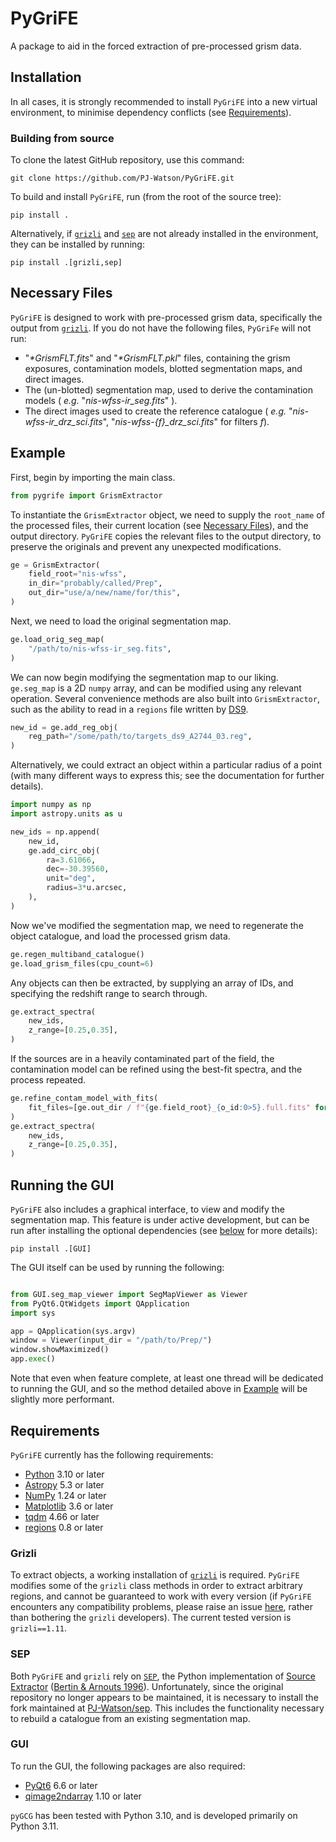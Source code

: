 # PyGriFE

A package to aid in the forced extraction of pre-processed grism data.

## Installation

In all cases, it is strongly recommended to install `PyGriFE` into a new virtual environment, to minimise dependency conflicts (see [Requirements](#requirements)).

### Building from source

To clone the latest GitHub repository, use this command:

```
git clone https://github.com/PJ-Watson/PyGriFE.git
```

To build and install `PyGriFE`, run (from the root of the source tree):

```
pip install .
```
Alternatively, if [`grizli`](https://github.com/gbrammer/grizli) and [`sep`](https://github.com/kbarbary/sep) are not already installed in the environment, they can be installed by running:
```
pip install .[grizli,sep]
```

## Necessary Files

`PyGriFE` is designed to work with pre-processed grism data, specifically the output from [`grizli`](https://github.com/gbrammer/grizli). If you do not have the following files, `PyGriFe` will not run:
 - "_*GrismFLT.fits_" and "_*GrismFLT.pkl_" files, containing the grism exposures, contamination models, blotted segmentation maps, and direct images.
 - The (un-blotted) segmentation map, used to derive the contamination models ( _e.g._ "_nis-wfss-ir\_seg.fits_" ).
 - The direct images used to create the reference catalogue ( _e.g._ "_nis-wfss-ir\_drz\_sci.fits_", "_nis-wfss-{f}\_drz\_sci.fits_" for filters _f_).

## Example

First, begin by importing the main class.

```python
from pygrife import GrismExtractor
```
To instantiate the `GrismExtractor` object, we need to supply the `root_name` of the processed files, their current location (see [Necessary Files](#necessary-files)), and the output directory. `PyGriFE` copies the relevant files to the output directory, to preserve the originals and prevent any unexpected modifications.

```python
ge = GrismExtractor(
    field_root="nis-wfss",
    in_dir="probably/called/Prep",
    out_dir="use/a/new/name/for/this",
)
```
Next, we need to load the original segmentation map.

```python
ge.load_orig_seg_map(
    "/path/to/nis-wfss-ir_seg.fits",
)
```
We can now begin modifying the segmentation map to our liking. `ge.seg_map` is a 2D `numpy` array, and can be modified using any relevant operation. Several convenience methods are also built into `GrismExtractor`, such as the ability to read in a `regions` file written by [DS9](https://sites.google.com/cfa.harvard.edu/saoimageds9).

```python
new_id = ge.add_reg_obj(
    reg_path="/some/path/to/targets_ds9_A2744_03.reg",
)
```
Alternatively, we could extract an object within a particular radius of a point (with many different ways to express this; see the documentation for further details).
```python
import numpy as np
import astropy.units as u

new_ids = np.append(
    new_id,
    ge.add_circ_obj(
        ra=3.61066,
        dec=-30.39560,
        unit="deg",
        radius=3*u.arcsec,
    ),
)
```
Now we've modified the segmentation map, we need to regenerate the object catalogue, and load the processed grism data.
```python
ge.regen_multiband_catalogue()
ge.load_grism_files(cpu_count=6)
```
Any objects can then be extracted, by supplying an array of IDs, and specifying the redshift range to search through.
```python
ge.extract_spectra(
    new_ids,
    z_range=[0.25,0.35],
)
```
If the sources are in a heavily contaminated part of the field, the contamination model can be refined using the best-fit spectra, and the process repeated.
```python
ge.refine_contam_model_with_fits(
    fit_files=[ge.out_dir / f"{ge.field_root}_{o_id:0>5}.full.fits" for o_id in new_ids],
)
ge.extract_spectra(
    new_ids,
    z_range=[0.25,0.35],
)
```

## Running the GUI

`PyGriFE` also includes a graphical interface, to view and modify the segmentation map. This feature is under active development, but can be run after installing the optional dependencies (see [below](#gui) for more details):
```
pip install .[GUI]
```
The GUI itself can be used by running the following:

```python

from GUI.seg_map_viewer import SegMapViewer as Viewer
from PyQt6.QtWidgets import QApplication
import sys

app = QApplication(sys.argv)
window = Viewer(input_dir = "/path/to/Prep/")
window.showMaximized()
app.exec()
```
Note that even when feature complete, at least one thread will be dedicated to running the GUI, and so the method detailed above in [Example](#example) will be slightly more performant.

## Requirements

`PyGriFE` currently has the following requirements:
 - [Python](https://www.python.org/) 3.10 or later
 - [Astropy](https://www.astropy.org/) 5.3 or later
 - [NumPy](https://www.numpy.org/) 1.24 or later
 - [Matplotlib](https://matplotlib.org/) 3.6 or later
 - [tqdm](https://tqdm.github.io/) 4.66 or later
 - [regions](https://astropy-regions.readthedocs.io) 0.8 or later

### Grizli
To extract objects, a working installation of [`grizli`](https://github.com/gbrammer/grizli) is required. `PyGriFE` modifies some of the `grizli` class methods in order to extract arbitrary regions, and cannot be guaranteed to work with every version (if `PyGriFE` encounters any compatibility problems, please raise an issue [here](https://github.com/PJ-Watson/PyGriFE/issues), rather than bothering the `grizli` developers). The current tested version is `grizli==1.11`.

### SEP
Both `PyGriFE` and `grizli` rely on [`SEP`](https://github.com/kbarbary/sep), the Python implementation of [Source Extractor](http://www.astromatic.net/software/sextractor) ([Bertin & Arnouts 1996](http://adsabs.harvard.edu/abs/1996A%26AS..117..393B)). Unfortunately, since the original repository no longer appears to be maintained, it is necessary to install the fork maintained at [PJ-Watson/sep](https://github.com/PJ-Watson/sep). This includes the functionality necessary to rebuild a catalogue from an existing segmentation map.

### GUI
To run the GUI, the following packages are also required:
 - [PyQt6](https://www.riverbankcomputing.com/software/pyqt/) 6.6 or later
 - [qimage2ndarray](https://github.com/hmeine/qimage2ndarray) 1.10 or later

`pyGCG` has been tested with Python 3.10, and is developed primarily on Python 3.11.

